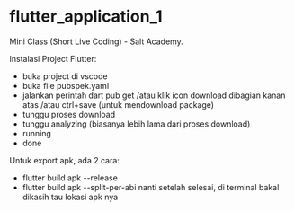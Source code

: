 # flutter_application_1

Mini Class (Short Live Coding) - Salt Academy.

Instalasi Project Flutter:
- buka project di vscode
- buka file pubspek.yaml
- jalankan perintah dart pub get /atau klik icon download dibagian kanan atas /atau ctrl+save (untuk mendownload package)
- tunggu proses download
- tunggu analyzing (biasanya lebih lama dari proses download)
- running
- done

Untuk export apk,  ada 2 cara:
- flutter build apk --release
- flutter build apk --split-per-abi
nanti setelah selesai,  di terminal bakal dikasih tau lokasi apk nya
